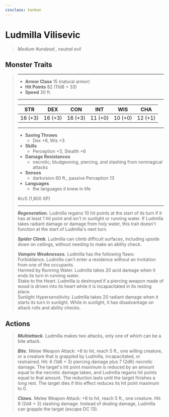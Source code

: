 ```yaml
---
cssclass: kanban
---
```


# Ludmilla Vilisevic
>*Medium #undead , neutral evil*
## Monster Traits
>___
>- **Armor Class** 15 (natural armor)
>- **Hit Points** 82 (11d8 + 33)
>- **Speed** 30 ft.
>___
>|STR|DEX|CON|INT|WIS|CHA|
>|:---:|:---:|:---:|:---:|:---:|:---:|
>|16 (+3)|16 (+3)|16 (+3)|11 (+0)|10 (+0)|12 (+1)|
>___
>- **Saving Throws**
>	 - Dex +6, Wis +3
>- **Skills**
>	 - Perception +3, Stealth +6
>- **Damage Resistances**
>	 - necrotic; bludgeoning, piercing, and slashing from nonmagical attacks
>- **Senses**
>	 - darkvision 60 ft., passive Perception 13
>- **Languages**
>	 - the languages it knew in life
>
> #cr5 (1,800 XP)
>___
>***Regeneration.*** Ludmilla regains 10 hit points at the start of its turn if it has at least 1 hit point and isn't in sunlight or running water. If Ludmilla takes radiant damage or damage from holy water, this trait doesn't function at the start of Ludmilla's next turn.  
>
>***Spider Climb.*** Ludmilla can climb difficult surfaces, including upside down on ceilings, without needing to make an ability check.  
>
>***Vampire Weaknesses.*** Ludmilla has the following flaws:  
>Forbiddance. Ludmilla can't enter a residence without an invitation from one of the occupants.  
>Harmed by Running Water. Ludmilla takes 20 acid damage when it ends its turn in running water.  
>Stake to the Heart. Ludmilla is destroyed if a piercing weapon made of wood is driven into its heart while it is incapacitated in its resting place.  
>Sunlight Hypersensitivity. Ludmilla takes 20 radiant damage when it starts its turn in sunlight. While in sunlight, it has disadvantage on attack rolls and ability checks.  
>
## Actions
>***Multiattack.*** Ludmilla makes two attacks, only one of which can be a bite attack.  
>
>***Bite.*** Melee Weapon Attack: +6 to hit, reach 5 ft., one willing creature, or a creature that is grappled by Ludmilla, incapacitated, or restrained. Hit: 6 (1d6 + 3) piercing damage plus 7 (2d6) necrotic damage. The target's hit point maximum is reduced by an amount equal to the necrotic damage taken, and Ludmilla regains hit points equal to that amount. The reduction lasts until the target finishes a long rest. The target dies if this effect reduces its hit point maximum to 0.  
>
>***Claws.*** Melee Weapon Attack: +6 to hit, reach 5 ft., one creature. Hit: 8 (2d4 + 3) slashing damage. Instead of dealing damage, Ludmilla can grapple the target (escape DC 13).